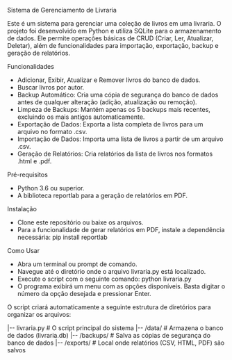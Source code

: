 Sistema de Gerenciamento de Livraria

Este é um sistema para gerenciar uma coleção de livros em uma livraria. O projeto foi desenvolvido em Python e utiliza SQLite para o armazenamento de dados. Ele permite operações básicas de CRUD (Criar, Ler, Atualizar, Deletar), além de funcionalidades para importação, exportação, backup e geração de relatórios.

Funcionalidades
- Adicionar, Exibir, Atualizar e Remover livros do banco de dados.
- Buscar livros por autor.
- Backup Automático: Cria uma cópia de segurança do banco de dados antes de qualquer alteração (adição, atualização ou remoção).
- Limpeza de Backups: Mantém apenas os 5 backups mais recentes, excluindo os mais antigos automaticamente.
- Exportação de Dados: Exporta a lista completa de livros para um arquivo no formato .csv.
- Importação de Dados: Importa uma lista de livros a partir de um arquivo .csv.
- Geração de Relatórios: Cria relatórios da lista de livros nos formatos .html e .pdf.

Pré-requisitos
- Python 3.6 ou superior.
- A biblioteca reportlab para a geração de relatórios em PDF.

Instalação
- Clone este repositório ou baixe os arquivos.
- Para a funcionalidade de gerar relatórios em PDF, instale a dependência necessária: pip install reportlab
  
Como Usar
- Abra um terminal ou prompt de comando.
- Navegue até o diretório onde o arquivo livraria.py está localizado.
- Execute o script com o seguinte comando: python livraria.py
- O programa exibirá um menu com as opções disponíveis. Basta digitar o número da opção desejada e pressionar Enter.

O script criará automaticamente a seguinte estrutura de diretórios para organizar os arquivos:

|-- livraria.py        # O script principal do sistema
|-- /data/             # Armazena o banco de dados (livraria.db)
|-- /backups/          # Salva as cópias de segurança do banco de dados
|-- /exports/          # Local onde relatórios (CSV, HTML, PDF) são salvos

